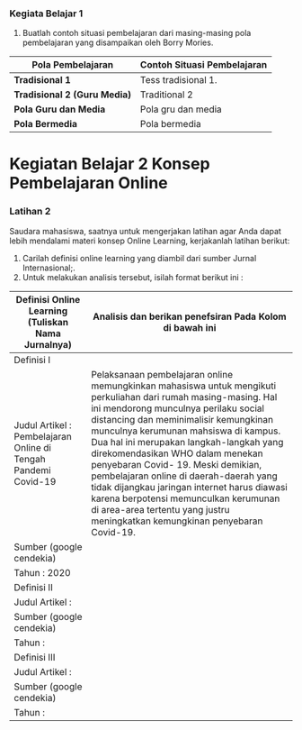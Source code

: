 ### __Kegiata Belajar 1__

1. Buatlah contoh situasi pembelajaran dari masing-masing pola pembelajaran yang disampaikan oleh Borry Mories.


|     __Pola Pembelajaran__      | __Contoh Situasi Pembelajaran__ |
|--------------------------------|---------------------------------|
|__Tradisional 1__               |Tess tradisional 1.                                |
|__Tradisional 2 (Guru Media)__  |Traditional 2                         |
|__Pola Guru dan Media__         |Pola gru dan media                                                            |
|__Pola Bermedia__               |Pola bermedia                        |

# __Kegiatan Belajar 2 Konsep Pembelajaran Online__

### __Latihan 2__

Saudara mahasiswa, saatnya untuk mengerjakan latihan agar Anda dapat lebih mendalami materi konsep Online Learning, kerjakanlah latihan berikut:
1. Carilah definisi online learning yang diambil dari sumber Jurnal Internasional;.
2. Untuk melakukan analisis tersebut, isilah format berikut ini :

|__Definisi Online Learning (Tuliskan Nama Jurnalnya)__|__Analisis dan berikan penefsiran Pada Kolom di bawah ini__|
|------------------------------------------------------|-----------------------------------------------------------|
| Definisi I                                           |                                                           |
| Judul Artikel : Pembelajaran Online di Tengah Pandemi Covid-19                                               |Pelaksanaan pembelajaran online memungkinkan mahasiswa untuk mengikuti perkuliahan dari rumah masing-masing. Hal ini mendorong munculnya perilaku social distancing dan meminimalisir kemungkinan munculnya kerumunan mahsiswa di kampus. Dua hal ini merupakan langkah-langkah yang direkomendasikan WHO dalam menekan penyebaran Covid- 19. Meski demikian, pembelajaran online di daerah-daerah yang tidak dijangkau jaringan internet harus diawasi karena berpotensi memunculkan kerumunan di area-area tertentu yang justru meningkatkan kemungkinan penyebaran Covid-19.                                                            |
| Sumber (google cendekia)                             |                                                           |
| Tahun : 2020                                         |                                                           |
| Definisi II                                          |                                                           |
| Judul Artikel :
| Sumber (google cendekia)
| Tahun :  
| Definisi III
| Judul Artikel :
| Sumber (google cendekia)
| Tahun :                                                                                                        


